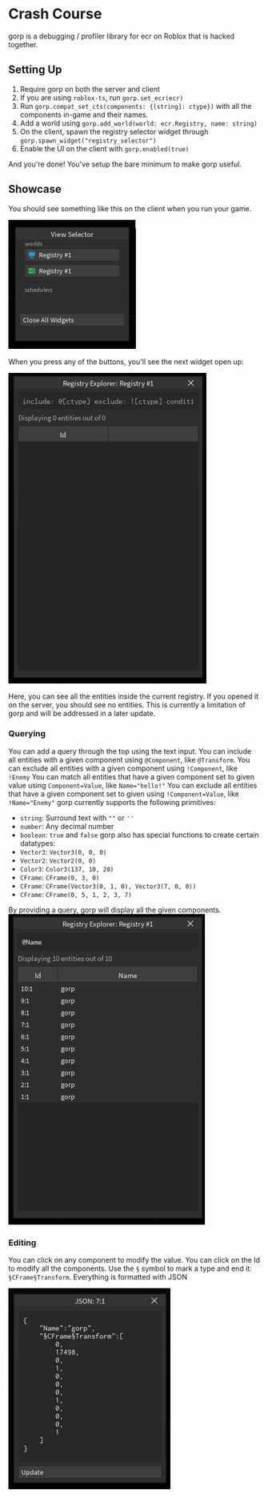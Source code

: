 # Crash Course

gorp is a debugging / profiler library for ecr on Roblox that is hacked together.

## Setting Up

1. Require gorp on both the server and client
2. If you are using `roblox-ts`, run `gorp.set_ecr(ecr)`
3. Run `gorp.compat_set_cts(components: {[string]: ctype})` with all the components in-game and their names.
4. Add a world using `gorp.add_world(world: ecr.Registry, name: string)`
5. On the client, spawn the registry selector widget through `gorp.spawn_widget("registry_selector")`
6. Enable the UI on the client with `gorp.enabled(true)`

And you're done! You've setup the bare minimum to make gorp useful.

## Showcase

You should see something like this on the client when you run your game.

![](../public/crashcourse_1.png)

When you press any of the buttons, you'll see the next widget open up:

![](../public/crashcourse_2.png)

Here, you can see all the entities inside the current registry.
If you opened it on the server, you should see no entities.
This is currently a limitation of gorp and will be addressed in a later update.

### Querying

You can add a query through the top using the text input.
You can include all entities with a given component using `@Component`, like `@Transform`.
You can exclude all entities with a given component using `!Component`, like `!Enemy`
You can match all entities that have a given component set to given value using `Component=Value`, like `Name="hello!"`
You can exclude all entities that have a given component set to given using `!Component=Value`, like `!Name="Enemy"`
gorp currently supports the following primitives:

-   `string`: Surround text with `""` or `''`
-   `number`: Any decimal number
-   `boolean`: `true` and `false`
    gorp also has special functions to create certain datatypes:
-   `Vector3`: `Vector3(0, 0, 0)`
-   `Vector2`: `Vector2(0, 0)`
-   `Color3`: `Color3(137, 10, 20)`
-   `CFrame`: `CFrame(0, 3, 0)`
-   `CFrame`: `CFrame(Vector3(0, 1, 0), Vector3(7, 0, 0))`
-   `CFrame`: `CFrame(0, 5, 1, 2, 3, 7)`

By providing a query, gorp will display all the given components.
![](../public/crashcourse_3.png)

### Editing

You can click on any component to modify the value. You can click on the Id to modify all the components.
Use the `§` symbol to mark a type and end it: `§CFrame§Transform`. Everything is formatted with JSON

![](../public/crashcourse_4.png)
